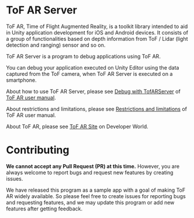 <a name="about"></a>
# ToF AR Server

ToF AR, Time of Flight Augmented Reality, is a toolkit library intended to aid in Unity application development for iOS and Android devices. It consists of a group of functionalities based on depth information from ToF / Lidar (light detection and ranging) sensor and so on.


ToF AR Server is a program to debug applications using ToF AR.


You can debug your application executed on Unity Editor using the data captured from the ToF camera, when ToF AR Server is executed on a smartphone.


About how to use ToF AR Server, please see [Debug with TofARServer](https://developer.sony.com/develop/tof-ar/development-guides/docs/ToF_AR_User_Manual_en.html#_debug_with_tofarserver) of [ToF AR user manual](https://developer.sony.com/develop/tof-ar/development-guides/docs/ToF_AR_User_Manual_en.html).


About restrictions and limitations, please see [Restrictions and limitations](https://developer.sony.com/develop/tof-ar/development-guides/docs/ToF_AR_User_Manual_en.html#_restrictions_and_limitations) of ToF AR user manual.


About ToF AR, please see [ToF AR Site](https://developer.sony.com/develop/tof-ar) on Developer World.


<a name="contributing"></a>
# Contributing
**We cannot accept any Pull Request (PR) at this time.** However, you are always welcome to report bugs and request new features by creating issues.

We have released this program as a sample app with a goal of making ToF AR widely available. So please feel free to create issues for reporting bugs and requesting features, and we may update this program or add new features after getting feedback.

